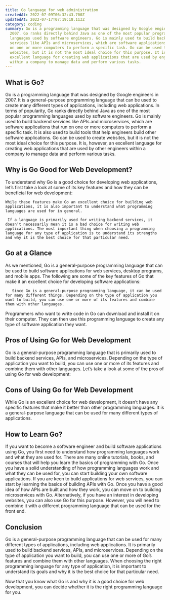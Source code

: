 ```yaml
---
title: Go language for web administration
createdAt: 2022-07-09T06:32:43.700Z
updatedAt: 2022-07-17T07:19:18.113Z
category: coding
summary: Go is a programming language that was designed by Google engineers in
  2007. Go ranks directly behind Java as one of the most popular programming
  languages used by software engineers. Go is mainly used to build backend
  services like APIs and microservices, which are software applications that run
  on one or more computers to perform a specific task. Go can be used to create
  websites, but it is not the most ideal choice for this purpose. It is an
  excellent language for creating web applications that are used by engineers
  within a company to manage data and perform various tasks.
---
```


## What is Go?

Go is a programming language that was designed by Google engineers in 2007. It is a general-purpose programming language that can be used to create many different types of applications, including web applications. In terms of popularity, Go ranks directly behind Java as one of the most popular programming languages used by software engineers. Go is mainly used to build backend services like APIs and microservices, which are software applications that run on one or more computers to perform a specific task. It is also used to build tools that help engineers build other software applications. Go can be used to create websites, but it is not the most ideal choice for this purpose. It is, however, an excellent language for creating web applications that are used by other engineers within a company to manage data and perform various tasks.

## Why is Go Good for Web Development?

To understand why Go is a good choice for developing web applications, let’s first take a look at some of its key features and how they can be beneficial for web development: 

    While these features make Go an excellent choice for building web applications, it is also important to understand what programming languages are used for in general. 

     If a language is primarily used for writing backend services, it doesn’t necessarily mean it is a bad choice for writing web applications. The most important thing when choosing a programming language for any type of application is to understand its strengths and why it is the best choice for that particular need. 

    

## Go at a Glance

As we mentioned, Go is a general-purpose programming language that can be used to build software applications for web services, desktop programs, and mobile apps. The following are some of the key features of Go that make it an excellent choice for developing software applications: 

       Since Go is a general-purpose programming language, it can be used for many different things. Depending on the type of application you want to build, you can use one or more of its features and combine them with other languages. 

Programmers who want to write code in Go can download and install it on their computer. They can then use this programming language to create any type of software application they want. 

       

## Pros of Using Go for Web Development

Go is a general-purpose programming language that is primarily used to build backend services, APIs, and microservices. Depending on the type of application you want to build, you can use one or more of its features and combine them with other languages. Let’s take a look at some of the pros of using Go for web development: 

             

## Cons of Using Go for Web Development

While Go is an excellent choice for web development, it doesn’t have any specific features that make it better than other programming languages. It is a general-purpose language that can be used for many different types of applications. 

                

## How to Learn Go?

If you want to become a software engineer and build software applications using Go, you first need to understand how programming languages work and what they are used for. There are many online tutorials, books, and courses that will help you learn the basics of programming with Go. Once you have a solid understanding of how programming languages work and what they can be used for, you can start building your own software applications. If you are keen to build applications for web services, you can start by learning the basics of building APIs with Go. Once you have a good idea of how APIs are built and how they work, you can move on to building microservices with Go. Alternatively, if you have an interest in developing websites, you can also use Go for this purpose. However, you will need to combine it with a different programming language that can be used for the front end.

## Conclusion

Go is a general-purpose programming language that can be used for many different types of applications, including web applications. It is primarily used to build backend services, APIs, and microservices. Depending on the type of application you want to build, you can use one or more of Go’s features and combine them with other languages. When choosing the right programming language for any type of application, it is important to understand its goals and why it is the best choice for that particular need.

Now that you know what Go is and why it is a good choice for web development, you can decide whether it is the right programming language for you.
